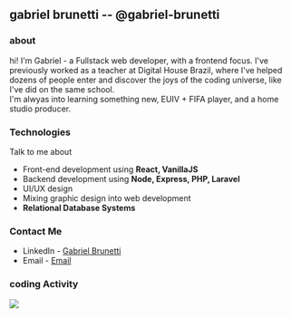 ## gabriel brunetti -- @gabriel-brunetti

### about
hi! I'm Gabriel - a Fullstack web developer, with a frontend focus. I've previously worked as a teacher at Digital House Brazil, where I've helped dozens of people enter and discover the joys of the coding universe, like I've did on the same school.
<br>
I'm alwyas into learning something new, EUIV + FIFA player, and a home studio producer.

### Technologies
Talk to me about
- Front-end development using **React, VanillaJS**
- Backend development using **Node, Express, PHP, Laravel**
- UI/UX design
- Mixing graphic design into web development
- **Relational Database Systems**

### Contact Me
- LinkedIn - [Gabriel Brunetti](https://www.linkedin.com/in/gabriel-brunetti/)
- Email - [Email](gabriel.brunetti1@gmail.com)

### coding Activity
<p align="justify" >
  <img src="https://github-readme-stats.vercel.app/api?username=gabriel-brunetti&count_private=true&show_icons=true&theme=material-palenight" />
</p>


<!--
**gabriel-brunetti/gabriel-brunetti** is a ✨ _special_ ✨ repository because its `README.md` (this file) appears on your GitHub profile.

Here are some ideas to get you started:

- 🔭 I’m currently working on ...
- 🌱 I’m currently learning ...
- 👯 I’m looking to collaborate on ...
- 🤔 I’m looking for help with ...
- 💬 Ask me about ...
- 📫 How to reach me: ...
- 😄 Pronouns: ...
- ⚡ Fun fact: ...
-->
